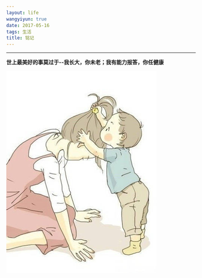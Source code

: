 ```yaml
---
layout: life
wangyiyun: true
date: 2017-05-16
tags: 生活
title: 铭记
---
```


*************

**世上最美好的事莫过于--我长大，你未老；我有能力报答，你任健康**

![](/life/2017/2017res/5/519.jpg)
